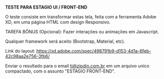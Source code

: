 
<b>TESTE PARA ESTAGIO UI / FRONT-END</b>

O teste consiste em transformar estas tela, feita com a ferramenta Adobe XD, em uma página HTML com design Responsivo. 

TAREFA BÔNUS (Opcional): Fazer interações ou animações em Javascript. 

Qualquer framework será aceito (Bootstrap, Material, etc).

Link do layout: https://xd.adobe.com/spec/498791b9-d153-4d1a-6feb-42c98aa2e756-3fb6/

Enviar o resultado para o email <a href="mailto:ti@zipdin.com.br">ti@zipdin.com.br</a> em um arquivo unico compactado, com o assunto "ESTAGIO FRONT-END".
